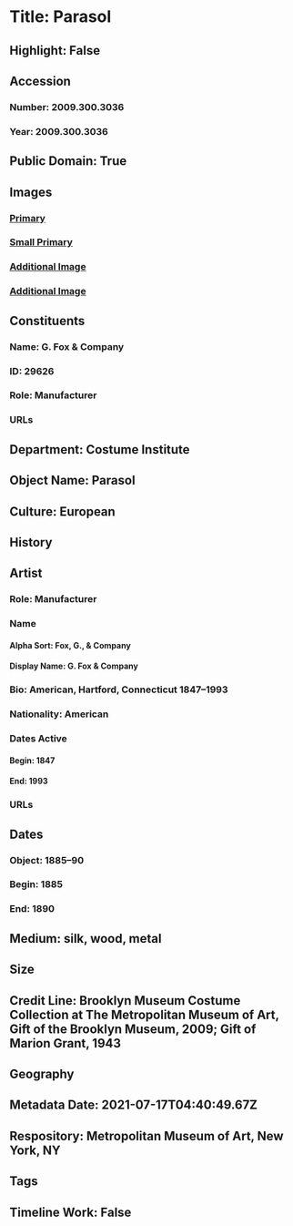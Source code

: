 # Title: Parasol
## Highlight: False
## Accession
### Number: 2009.300.3036
### Year: 2009.300.3036
## Public Domain: True
## Images
### [Primary](https://images.metmuseum.org/CRDImages/ci/original/43.1.5_CP4.jpg)
### [Small Primary](https://images.metmuseum.org/CRDImages/ci/web-large/43.1.5_CP4.jpg)
### [Additional Image](https://images.metmuseum.org/CRDImages/ci/original/43.1.5_detail1_CP4.jpg)
### [Additional Image](https://images.metmuseum.org/CRDImages/ci/original/43.1.5_detail2_CP4.jpg)
## Constituents
### Name: G. Fox &amp; Company
### ID: 29626
### Role: Manufacturer
### URLs
## Department: Costume Institute
## Object Name: Parasol
## Culture: European
## History
## Artist
### Role: Manufacturer
### Name
#### Alpha Sort: Fox, G., & Company
#### Display Name: G. Fox & Company
### Bio: American, Hartford, Connecticut 1847–1993
### Nationality: American
### Dates Active
#### Begin: 1847
#### End: 1993
### URLs
## Dates
### Object: 1885–90
### Begin: 1885
### End: 1890
## Medium: silk, wood, metal
## Size
## Credit Line: Brooklyn Museum Costume Collection at The Metropolitan Museum of Art, Gift of the Brooklyn Museum, 2009; Gift of Marion Grant, 1943
## Geography
## Metadata Date: 2021-07-17T04:40:49.67Z
## Respository: Metropolitan Museum of Art, New York, NY
## Tags
## Timeline Work: False